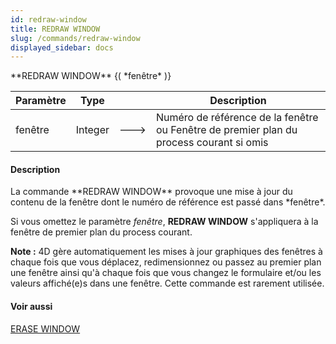 ```yaml
---
id: redraw-window
title: REDRAW WINDOW
slug: /commands/redraw-window
displayed_sidebar: docs
---
```


<!--REF #_command_.REDRAW WINDOW.Syntax-->**REDRAW WINDOW** {( *fenêtre* )}<!-- END REF-->
<!--REF #_command_.REDRAW WINDOW.Params-->
| Paramètre | Type |  | Description |
| --- | --- | --- | --- |
| fenêtre | Integer | &#x1F852; | Numéro de référence de la fenêtre ou Fenêtre de premier plan du process courant si omis |

<!-- END REF-->

#### Description 

<!--REF #_command_.REDRAW WINDOW.Summary-->La commande **REDRAW WINDOW** provoque une mise à jour du contenu de la fenêtre dont le numéro de référence est passé dans *fenêtre*.<!-- END REF-->

Si vous omettez le paramètre *fenêtre*, **REDRAW WINDOW** s'appliquera à la fenêtre de premier plan du process courant.

**Note :** 4D gère automatiquement les mises à jour graphiques des fenêtres à chaque fois que vous déplacez, redimensionnez ou passez au premier plan une fenêtre ainsi qu'à chaque fois que vous changez le formulaire et/ou les valeurs affiché(e)s dans une fenêtre. Cette commande est rarement utilisée.

#### Voir aussi 

[ERASE WINDOW](erase-window.md)  